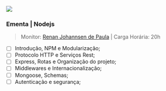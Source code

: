 ![](https://upload.wikimedia.org/wikipedia/commons/7/7e/Node.js_logo_2015.svg)

### Ementa | Nodejs
> Monitor: [Renan Johannsen de Paula](http://www.welovedev.com.br/author/renanjpaula) |
> Carga Horária: 20h

- [ ] Introdução, NPM e Modularização;
- [ ] Protocolo HTTP e Serviços Rest;
- [ ] Express, Rotas e Organização do projeto;
- [ ] Middlewares e Internacionalização;
- [ ] Mongoose, Schemas;
- [ ] Autenticação e segurança;
